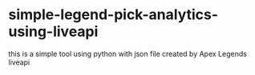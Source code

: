 # simple-legend-pick-analytics-using-liveapi
this is a simple tool using python with json file created by Apex Legends liveapi 
